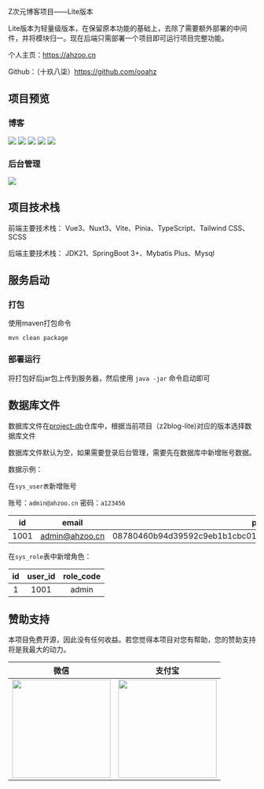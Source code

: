 Z次元博客项目——Lite版本

Lite版本为轻量级版本，在保留原本功能的基础上，去除了需要额外部署的中间件，并将模块归一。现在后端只需部署一个项目即可运行项目完整功能。

个人主页：https://ahzoo.cn

Github：（十玖八柒）https://github.com/ooahz

## 项目预览

### 博客

![](https://s.ahzoo.cn/img/24/open/ob100101.webp)
![](https://s.ahzoo.cn/img/24/open/ob10005.webp)
![](https://s.ahzoo.cn/img/24/open/ob10008.webp)
![](https://s.ahzoo.cn/img/24/open/ob10013.webp)
![](https://s.ahzoo.cn/img/24/open/ob100102.webp)

### 后台管理

![](https://s.ahzoo.cn/img/24/open/ob100021.webp)

## 项目技术栈

前端主要技术栈：
Vue3、Nuxt3、Vite、Pinia、TypeScript、Tailwind CSS、SCSS

后端主要技术栈：
JDK21、SpringBoot 3+、Mybatis Plus、Mysql

## 服务启动

### 打包

使用maven打包命令

```shell
mvn clean package
```

### 部署运行

将打包好后jar包上传到服务器，然后使用 `java -jar` 命令启动即可

## 数据库文件

数据库文件在[project-db](https://github.com/ooahz/project-db)仓库中，根据当前项目（z2blog-lite)对应的版本选择数据库文件

数据库文件默认为空，如果需要登录后台管理，需要先在数据库中新增账号数据。

数据示例：

在`sys_user表`新增账号

账号：`admin@ahzoo.cn`
密码：`a123456`

| id | email | password | salt | status |
| :--:| :----: | :------: | :---: | :--: |
| 1001 | admin@ahzoo.cn | 08780460b94d39592c9eb1b1cbc01a89654a756bded0d05000972361394c782f | 5c7a7321841702a50b834e | 1 |

在`sys_role`表中新增角色：

| id |user_id | role_code |
| :--:| :----: | :---: |
| 1 | 1001 | admin |

## 赞助支持

本项目免费开源，因此没有任何收益。若您觉得本项目对您有帮助，您的赞助支持将是我最大的动力。

|                              微信                              |                             支付宝                              |
|:------------------------------------------------------------:|:------------------------------------------------------------:|
| <img src="https://s.ahzoo.cn/mine/wechat.png" width="200" /> | <img src="https://s.ahzoo.cn/mine/alipay.png" width="200" /> |
